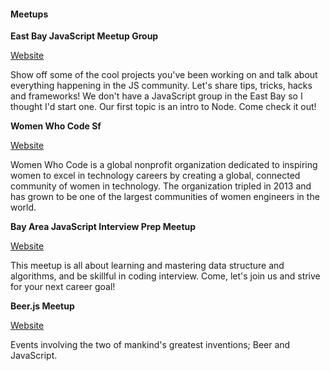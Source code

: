 #### Meetups

**East Bay JavaScript Meetup Group**

[Website](https://www.meetup.com/EBJavaScript)

Show off some of the cool projects you've been working on and talk about everything happening in the JS community. Let's share tips, tricks, hacks and frameworks! We don't have a JavaScript group in the East Bay so I thought I'd start one. Our first topic is an intro to Node. Come check it out!

**Women Who Code Sf**

[Website](https://www.meetup.com/Women-Who-Code-SF)

Women Who Code is a global nonprofit organization dedicated to inspiring women to excel in technology careers by creating a global, connected community of women in technology. The organization tripled in 2013 and has grown to be one of the largest communities of women engineers in the world.

**Bay Area JavaScript Interview Prep Meetup**

[Website](https://www.meetup.com/Bay-Area-JavaScript-Interview-Prep-Meetup)

This meetup is all about learning and mastering data structure and algorithms, and be skillful in coding interview. Come, let's join us and strive for your next career goal!

**Beer.js Meetup**

[Website](https://www.meetup.com/beerjs/)

Events involving the two of mankind's greatest inventions; Beer and JavaScript.
